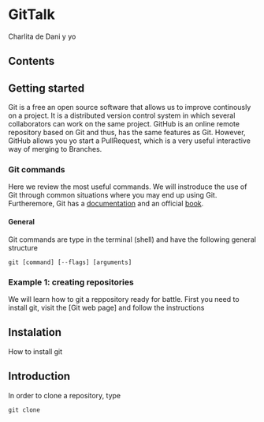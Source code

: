 # GitTalk
Charlita de Dani y yo

## Contents

## Getting started
Git is a free an open source software that allows us to improve continously on a project. It is a distributed version control system in which several collaborators can work on the same project.  GitHub is an online remote repository based on Git and thus, has the same features as Git. However, GitHub allows you yo start a PullRequest, which is a very useful interactive way of merging to Branches. 


### Git  commands 
Here we review the most useful commands. We will instroduce the use of Git through common situations where you may end up using Git. Furtheremore, Git has a [documentation](https://git-scm.com/doc) and an official [book](https://git-scm.com/book/en/v2). 
#### General
Git commands are type in the terminal (shell) and have the following general structure
```
git [command] [--flags] [arguments]
```

### Example 1: creating repositories
We will learn how to git a reppository ready for battle. First you need to install git, visit the [Git web page] and follow the instructions


## Instalation
How to install git
## Introduction
In order to clone a repository, type
```
git clone

```
